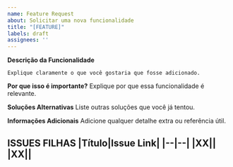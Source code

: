```yaml
---
name: Feature Request
about: Solicitar uma nova funcionalidade
title: "[FEATURE]"
labels: draft
assignees: ''
---
```


**Descrição da Funcionalidade**
````
Explique claramente o que você gostaria que fosse adicionado.
````

**Por que isso é importante?**
Explique por que essa funcionalidade é relevante.

**Soluções Alternativas**
Liste outras soluções que você já tentou.

**Informações Adicionais**
Adicione qualquer detalhe extra ou referência útil.

ISSUES FILHAS
|Título|Issue Link|
|--|--|
|XX|[]()|
|XX|[]()|
---
